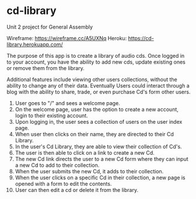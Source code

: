 # cd-library
Unit 2 project for General Assembly

Wireframe: https://wireframe.cc/A5UXNq
Heroku: https://cd-library.herokuapp.com/

The purpose of this app is to create a library of audio cds.
Once logged in to your account, you have the ability to add new cds, update
existing ones or remove them from the library.

Additional features include viewing other users
collections, without the ability to change any of their data.
Eventually Users could interact through a blog with the ability to share, trade,
or even purchase Cd's form other users.

1.  User goes to "/" and sees a welcome page.
2.  On the welcome page, user has the option to create a new  account,
    login to their existing account.
3.  Upon logging in, the user sees a collection of users on the user
    index page.
4.  When user then clicks on their name, they are directed to their
    Cd Library.
5.  In the user's Cd Library, they are able to view their collection of Cd's.
6.  The user is then able to click on a link to create a new Cd.
7.  The new Cd link directs the user to a new Cd form where they can
    input a new Cd to add to their collection.
8.  When the user submits the new Cd, it adds to their collection.
9.  When the user clicks on a specific Cd in their collection, a new page
    is opened with a form to edit the contents.
10. User can then edit a cd or delete it from the library.
